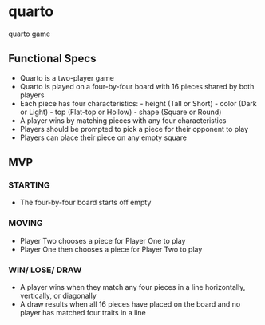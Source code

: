 # quarto
quarto game

## Functional Specs

- Quarto is a two-player game
- Quarto is played on a four-by-four board with 16 pieces shared by both players
- Each piece has four characteristics:
        - height (Tall or Short)
        - color  (Dark or Light)
        - top    (Flat-top or Hollow)
        - shape  (Square or Round)
- A player wins by matching pieces with any four characteristics
- Players should be prompted to pick a piece for their opponent to play
- Players can place their piece on any empty square



## MVP

### STARTING
- The four-by-four board starts off empty

### MOVING
- Player Two chooses a piece for Player One to play
- Player One then chooses a piece for Player Two to play

### WIN/ LOSE/ DRAW
- A player wins when they match any four pieces in a line horizontally, vertically, or diagonally
- A draw results when all 16 pieces have placed on the board and no player has matched four traits in a line
